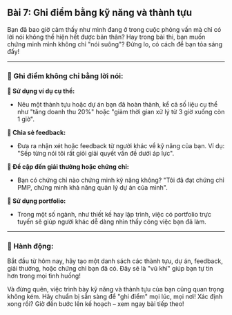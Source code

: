 ## Bài 7: Ghi điểm bằng kỹ năng và thành tựu

Bạn đã bao giờ cảm thấy như mình đang ở trong cuộc phỏng vấn mà chỉ có lời nói không thể hiện hết được bản thân? Hay trong bài thi, bạn muốn chứng minh mình không chỉ "nói suông"? Đừng lo, có cách để bạn tỏa sáng đấy!

---

### 📌 Ghi điểm không chỉ bằng lời nói:

**🔹 Sử dụng ví dụ cụ thể:**
- Nêu một thành tựu hoặc dự án bạn đã hoàn thành, kể cả số liệu cụ thể như "tăng doanh thu 20%" hoặc "giảm thời gian xử lý từ 3 giờ xuống còn 1 giờ".

**🔹 Chia sẻ feedback:**
- Đưa ra nhận xét hoặc feedback từ người khác về kỹ năng của bạn. Ví dụ: "Sếp từng nói tôi rất giỏi giải quyết vấn đề dưới áp lực".

**🔹 Đề cập đến giải thưởng hoặc chứng chỉ:**
- Bạn có chứng chỉ nào chứng minh kỹ năng không? "Tôi đã đạt chứng chỉ PMP, chứng minh khả năng quản lý dự án của mình".

**🔹 Sử dụng portfolio:**
- Trong một số ngành, như thiết kế hay lập trình, việc có portfolio trực tuyến sẽ giúp người khác dễ dàng nhìn thấy công việc bạn đã làm.

---

### 🚀 Hành động:

Bắt đầu từ hôm nay, hãy tạo một danh sách các thành tựu, dự án, feedback, giải thưởng, hoặc chứng chỉ bạn đã có. Đây sẽ là "vũ khí" giúp bạn tự tin hơn trong mọi tình huống!

Và đừng quên, việc trình bày kỹ năng và thành tựu của bạn cũng quan trọng không kém. Hãy chuẩn bị sẵn sàng để "ghi điểm" mọi lúc, mọi nơi! Xác định xong rồi? Giờ đến bước lên kế hoạch – xem ngay bài tiếp theo!